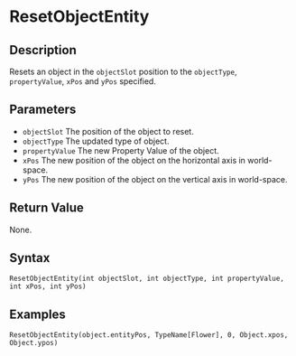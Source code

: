 # ResetObjectEntity

## Description
Resets an object in the `objectSlot` position to the `objectType`, `propertyValue`, `xPos` and `yPos` specified.

## Parameters
- `objectSlot`
The position of the object to reset.
- `objectType`
The updated type of object.
- `propertyValue`
The new Property Value of the object.
- `xPos`
The new position of the object on the horizontal axis in world-space.
- `yPos`
The new position of the object on the vertical axis in world-space.

## Return Value
None.

## Syntax
```
ResetObjectEntity(int objectSlot, int objectType, int propertyValue, int xPos, int yPos)
```

## Examples
```
ResetObjectEntity(object.entityPos, TypeName[Flower], 0, Object.xpos, Object.ypos)
```